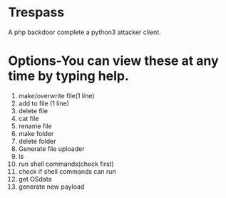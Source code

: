 # Trespass
A php backdoor complete a python3 attacker client.

# Options-You can view these at any time by typing help.
 1. make/overwrite file(1 line)      
 2. add to file (1 line)             
 3. delete file                      
 4. cat file                         
 5. rename file
 6. make folder
 7. delete folder
 8. Generate file uploader   
 9. ls
 10. run shell commands(check first)
 11. check if shell commands can run
 12. get OSdata
 13. generate new payload
